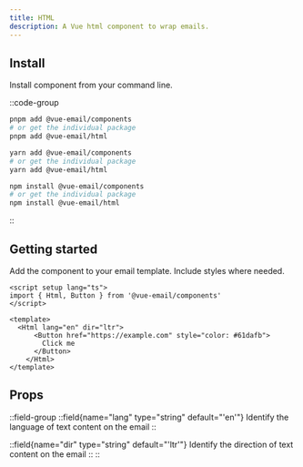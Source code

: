 ```yaml
---
title: HTML
description: A Vue html component to wrap emails.
---
```


## Install

Install component from your command line.

::code-group

```sh [pnpm]
pnpm add @vue-email/components
# or get the individual package
pnpm add @vue-email/html
```

```bash [yarn]
yarn add @vue-email/components
# or get the individual package
yarn add @vue-email/html
```

```bash [npm]
npm install @vue-email/components
# or get the individual package
npm install @vue-email/html
```
::

## Getting started

Add the component to your email template. Include styles where needed.

```vue
<script setup lang="ts">
import { Html, Button } from '@vue-email/components'
</script>

<template>
  <Html lang="en" dir="ltr">
      <Button href="https://example.com" style="color: #61dafb">
        Click me
      </Button>
    </Html>
</template>

```


## Props

::field-group
  ::field{name="lang" type="string" default="'en'"}
  Identify the language of text content on the email
  ::

  ::field{name="dir" type="string" default="'ltr'"}
  Identify the direction of text content on the email
  ::
::
